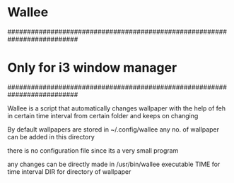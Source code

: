 # Wallee #

##########################################################################
#					Only for i3 window manager	 #
##########################################################################


Wallee is a script that automatically changes wallpaper with the help of feh in certain time interval from certain folder and keeps on changing


By default wallpapers are stored in ~/.config/wallee 
any no. of wallpaper can be added in this directory

there is no configuration file since its a very small program

any changes can be directly made in /usr/bin/wallee executable
TIME for time interval
DIR for directory of wallpaper



